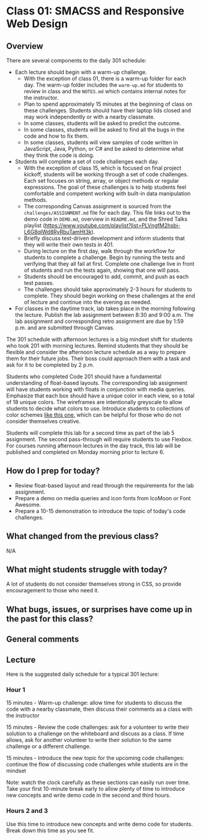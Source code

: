 # Class 01: SMACSS and Responsive Web Design

## Overview

There are several components to the daily 301 schedule:
- Each lecture should begin with a warm-up challenge.
  - With the exception of class 01, there is a warm-up folder for each day. The warm-up folder includes the `warm-up.md` for students to review in class and the `NOTES.md` which contains internal notes for the instructor.
  - Plan to spend approximately 15 minutes at the beginning of class on these challenges. Students should have their laptop lids closed and may work independently or with a nearby classmate.
  - In some classes, students will be asked to predict the outcome. 
  - In some classes, students will be asked to find all the bugs in the code and how to fix them.
  - In some classes, students will view samples of code written in JavaScript, Java, Python, or C# and be asked to determine what they think the code is doing.
- Students will complete a set of code challenges each day. 
  - With the exception of class 15, which is focused on final project kickoff, students will be working through a set of code challenges. Each set focuses on string, array, or object methods or regular expressions. The goal of these challenges is to help students feel comfortable and competent working with built-in data manipulation methods. 
  - The corresponding Canvas assignment is sourced from the `challenges/ASSIGNMENT.md` file for each day. This file links out to the demo code in `DEMO.md`, overview in `README.md`, and the Shred Talks playlist (https://www.youtube.com/playlist?list=PLVngfM2hsbi-L6G8qlWd8RyRbuTamHt3k).
  - Briefly discuss test-driven development and inform students that they will write their own tests in 401. 
  - During lecture on the first day, walk through the workflow for students to complete a challenge. Begin by running the tests and verifying that they all fail at first. Complete one challenge live in front of students and run the tests again, showing that one will pass.
  - Students should be encouraged to add, commit, and push as each test passes.
  - The challenges should take approximately 2-3 hours for students to complete. They should begin working on these challenges at the end of lecture and continue into the evening as needed.
- For classes in the daytime track, lab takes place in the morning following the lecture. Publish the lab assignment between 8:30 and 9:00 a.m. The lab assignment and corresponding retro assignment are due by 1:59 p.m. and are submitted through Canvas.

The 301 schedule with afternoon lectures is a big mindset shift for students who took 201 with morning lectures. Remind students that they should be flexible and consider the afternoon lecture schedule as a way to prepare them for their future jobs. Their boss could approach them with a task and ask for it to be completed by 2 p.m. 

Students who completed Code 201 should have a fundamental understanding of float-based layouts. The corresponding lab assignment will have students working with floats in conjunction with media queries. Emphasize that each box should have a unique color in each view, so a total of 18 unique colors. The wireframes are intentionally greyscale to allow students to decide what colors to use. Introduce students to collections of color schemes [like this one](https://www.canva.com/learn/website-color-schemes/), which can be helpful for those who do not consider themselves creative. 

Students will complete this lab for a second time as part of the lab 5 assignment. The second pass-through will require students to use Flexbox. For courses running afternoon lectures in the day track, this lab will be published and completed on Monday morning prior to lecture 6. 

## How do I prep for today?

- Review float-based layout and read through the requirements for the lab assignment.
- Prepare a demo on media queries and icon fonts from IcoMoon or Font Awesome.
- Prepare a 10-15 demonstration to introduce the topic of today's code challenges.

## What changed from the previous class?

N/A

## What might students struggle with today?

A lot of students do not consider themselves strong in CSS, so provide encouragement to those who need it.

## What bugs, issues, or surprises have come up in the past for this class?

## General comments

## Lecture

Here is the suggested daily schedule for a typical 301 lecture:

### Hour 1

15 minutes - Warm-up challenge: allow time for students to discuss the code with a nearby classmate, then discuss their comments as a class with the instructor

15 minutes - Review the code challenges: ask for a volunteer to write their solution to a challenge on the whiteboard and discuss as a class. If time allows, ask for another volunteer to write their solution to the same challenge or a different challenge.

15 minutes - Introduce the new topic for the upcoming code challenges: continue the flow of discussing code challenges while students are in the mindset

Note: watch the clock carefully as these sections can easily run over time. Take your first 10-minute break early to allow plenty of time to introduce new concepts and write demo code in the second and third hours.

### Hours 2 and 3

Use this time to introduce new concepts and write demo code for students. Break down this time as you see fit.
